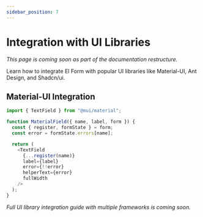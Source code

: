 ```yaml
---
sidebar_position: 7
---
```


# Integration with UI Libraries

_This page is coming soon as part of the documentation restructure._

Learn how to integrate El Form with popular UI libraries like Material-UI, Ant Design, and Shadcn/ui.

## Material-UI Integration

```typescript
import { TextField } from "@mui/material";

function MaterialField({ name, label, form }) {
  const { register, formState } = form;
  const error = formState.errors[name];

  return (
    <TextField
      {...register(name)}
      label={label}
      error={!!error}
      helperText={error}
      fullWidth
    />
  );
}
```

_Full UI library integration guide with multiple frameworks is coming soon._
